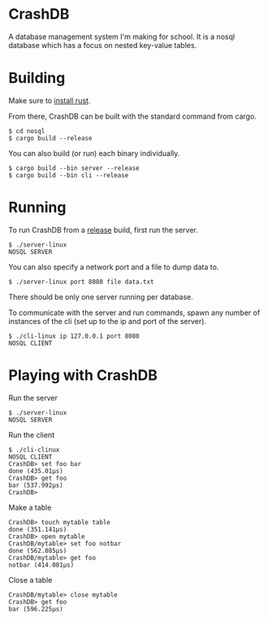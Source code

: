 # CrashDB
A database management system I'm making for school.
It is a nosql database which has a focus on nested key-value tables.

# Building
Make sure to [install rust](https://www.rust-lang.org/tools/install).

From there, CrashDB can be built with the standard command from cargo.
```
$ cd nosql
$ cargo build --release
```

You can also build (or run) each binary individually.
```
$ cargo build --bin server --release
$ cargo build --bin cli --release
```

# Running
To run CrashDB from a [release](https://github.com/EIG520/CrashDB/releases/) build, first run the server.
```
$ ./server-linux
NOSQL SERVER
```
You can also specify a network port and a file to dump data to.
```
$ ./server-linux port 8080 file data.txt
```
There should be only one server running per database.

To communicate with the server and run commands, spawn any number of instances of the cli (set up to the ip and port of the server).
```
$ ./cli-linux ip 127.0.0.1 port 8080
NOSQL CLIENT
```

# Playing with CrashDB

Run the server
```
$ ./server-linux
NOSQL SERVER
```
Run the client
```
$ ./cli-clinux
NOSQL CLIENT
CrashDB> set foo bar
done (435.01µs)
CrashDB> get foo
bar (537.992µs)
CrashDB> 
```
Make a table
```
CrashDB> touch mytable table
done (351.141µs)
CrashDB> open mytable
CrashDB/mytable> set foo notbar
done (562.085µs)
CrashDB/mytable> get foo
notbar (414.081µs)
```
Close a table
```
CrashDB/mytable> close mytable
CrashDB> get foo
bar (596.225µs)
```


